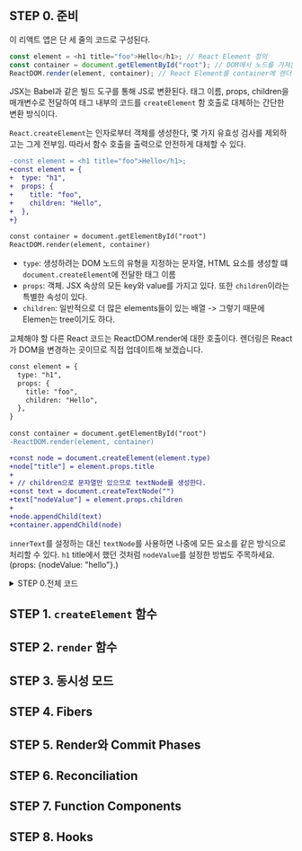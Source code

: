 ## STEP 0. 준비

이 리액트 앱은 단 세 줄의 코드로 구성된다.

```js
const element = <h1 title="foo">Hello</h1>; // React Element 정의
const container = document.getElementById("root"); // DOM에서 노드를 가져온다.
ReactDOM.render(element, container); // React Element를 container에 렌더링한다.
```

JSX는 Babel과 같은 빌드 도구를 통해 JS로 변환된다. 태그 이름, props, children을 매개변수로 전달하여 태그 내부의 코드를 `createElement` 함 호출로 대체하는 간단한 변환 방식이다.

`React.createElement`는 인자로부터 객체를 생성한다, 몇 가지 유효성 검사를 제외하고는 그게 전부임. 따라서 함수 호출을 출력으로 안전하게 대체할 수 있다.

```diff
-const element = <h1 title="foo">Hello</h1>;
+const element = {
+  type: "h1",
+  props: {
+    title: "foo",
+    children: "Hello",
+  },
+}
​
const container = document.getElementById("root")
ReactDOM.render(element, container)
```

- `type`: 생성하려는 DOM 노드의 유형을 지정하는 문자열, HTML 요소를 생성할 떄 `document.createElement`에 전달한 태그 이름
- `props`: 객체. JSX 속상의 모든 key와 value를 가지고 있다. 또한 `children`이라는 특별한 속성이 있다.
- `children`: 일반적으로 더 많은 elements들이 있는 배열 -> 그렇기 때문에 Elemen는 tree이기도 하다.

교체해야 할 다른 React 코드는 ReactDOM.render에 대한 호출이다. 렌더링은 React가 DOM을 변경하는 곳이므로 직접 업데이트해 보겠습니다.

```diff
const element = {
  type: "h1",
  props: {
    title: "foo",
    children: "Hello",
  },
}
​
const container = document.getElementById("root")
-ReactDOM.render(element, container)

+const node = document.createElement(element.type)
+node["title"] = element.props.title
+
+ // children으로 문자열만 있으므로 textNode를 생성한다.
+const text = document.createTextNode("")
+text["nodeValue"] = element.props.children
+
+node.appendChild(text)
+container.appendChild(node)
```

`innerText`를 설정하는 대신 `textNode`를 사용하면 나중에 모든 요소를 같은 방식으로 처리할 수 있다. `h1` title에서 했던 것처럼 `nodeValue`를 설정한 방법도 주목하세요. (props: {nodeValue: "hello"}.)

<details>
<summary>
  STEP 0.전체 코드
</summary>

```js
const element = {
  type: "h1",
  props: {
    title: "foo",
    children: "Hello",
  },
}
​
const container = document.getElementById("root")
​
const node = document.createElement(element.type)
node["title"] = element.props.title
​
const text = document.createTextNode("")
text["nodeValue"] = element.props.children
​
node.appendChild(text)
container.appendChild(node)
```

</details>

## STEP 1. `createElement` 함수

## STEP 2. `render` 함수

## STEP 3. 동시성 모드

## STEP 4. Fibers

## STEP 5. Render와 Commit Phases

## STEP 6. Reconciliation

## STEP 7. Function Components

## STEP 8. Hooks
